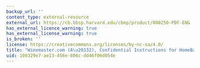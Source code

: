 ```yaml
---
backup_url: ''
content_type: external-resource
external_url: https://cb.hbsp.harvard.edu/cbmp/product/800250-PDF-ENG
has_external_licence_warning: true
has_external_license_warning: true
is_broken: ''
license: https://creativecommons.org/licenses/by-nc-sa/4.0/
title: "Winemaster.com (A\u20132), Confidential Instructions for HomeBase"
uid: 100329e7-ae13-456e-806c-dd46f06d054e
---
```

